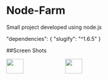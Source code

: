 # Node-Farm

Small project developed using node.js

"dependencies": {
"slugify": "^1.6.5"
}

##Screen Shots

<img src="https://user-images.githubusercontent.com/96919039/209448416-172aeeeb-460c-4320-b5bd-37b9c0c4aa44.png" width="30%" height="10%" />
<img src="https://user-images.githubusercontent.com/96919039/209448438-71291481-30a6-4fc1-ab32-eca3a3645a62.png" width="30%" height="10%" />
